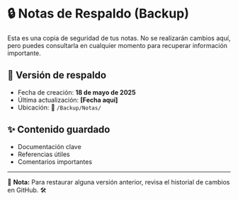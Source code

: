 # 🔒 Notas de Respaldo (Backup)

Esta es una copia de seguridad de tus notas. No se realizarán cambios aquí, pero puedes consultarla en cualquier momento para recuperar información importante.

## 📂 Versión de respaldo

- Fecha de creación: **18 de mayo de 2025**
- Última actualización: **[Fecha aquí]**
- Ubicación: 📁 `/Backup/Notas/`

## ✨ Contenido guardado

- Documentación clave
- Referencias útiles
- Comentarios importantes

---

🔔 **Nota:** Para restaurar alguna versión anterior, revisa el historial de cambios en GitHub. 🛠️
